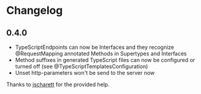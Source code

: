 # Changelog 

## 0.4.0
* TypeScriptEndpoints can now be Interfaces and they recognize @RequestMapping annotated Methods in Supertypes and Interfaces
* Method suffixes in generated TypeScript files can now be configured or turned off (see @TypeScriptTemplatesConfiguration)
* Unset http-parameters won't be send to the server now

Thanks to [jscharett](https://github.com/jscharett) for the provided help.